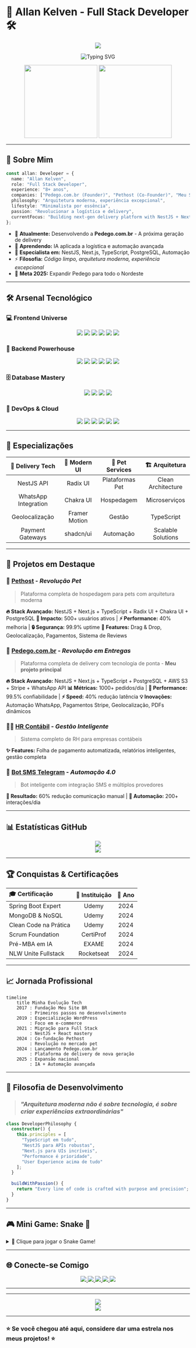 # 🚀 Allan Kelven - Full Stack Developer 🛠️

<div align="center">
  <img src="https://capsule-render.vercel.app/api?type=waving&color=0:000428,100:004e92&height=300&section=header&text=ALLAN%20KELVEN&fontColor=00e0ff&fontSize=50&animation=fadeIn&fontAlignY=35&desc=Full%20Stack%20Developer%20•%20AI%20Enthusiast%20•%20Tech%20Innovator&descAlignY=55&descSize=18" />
</div>

<div align="center">
  
  ![Typing SVG](https://readme-typing-svg.herokuapp.com/?color=00e0ff&size=35&center=true&vCenter=true&width=600&lines=Welcome+to+my+Digital+Universe!;8%2B+Years+Creating+Digital+Solutions;Full+Stack+Developer;Founder+of+Pethost+%26+Meu+Site+BR;Building+the+Future+with+Code!)
  
</div>

<div align="center">
  <img height="200em" src="https://github-readme-stats.vercel.app/api?username=allankdev&show_icons=true&theme=github_dark&hide_border=true&include_all_commits=true&count_private=true&title_color=00e0ff&icon_color=00e0ff&text_color=c3c3c3&bg_color=0d0d0d"/>
  <img height="200em" src="https://github-readme-stats.vercel.app/api/top-langs/?username=allankdev&layout=compact&langs_count=8&theme=github_dark&hide_border=true&title_color=00e0ff&text_color=c3c3c3&bg_color=0d0d0d"/>
</div>

---

## 🌟 Sobre Mim

```typescript
const allan: Developer = {
  name: "Allan Kelven",
  role: "Full Stack Developer",
  experience: "8+ anos",
  companies: ["Pedego.com.br (Founder)", "Pethost (Co-Founder)", "Meu Site BR (Founder)"],
  philosophy: "Arquitetura moderna, experiência excepcional",
  lifestyle: "Minimalista por essência",
  passion: "Revolucionar a logística e delivery",
  currentFocus: "Building next-gen delivery platform with NestJS + Next.js"
};
```

- 🔭 **Atualmente:** Desenvolvendo a **Pedego.com.br** - A próxima geração de delivery
- 🌱 **Aprendendo:** IA aplicada a logística e automação avançada  
- 💬 **Especialista em:** NestJS, Next.js, TypeScript, PostgreSQL, Automação
- ⚡ **Filosofia:** *Código limpo, arquitetura moderna, experiência excepcional*
- 🎯 **Meta 2025:** Expandir Pedego para todo o Nordeste

---

## 🛠️ Arsenal Tecnológico

### 💻 **Frontend Universe**
<div align="center">
  <img src="https://img.shields.io/badge/React-0d0d0d?style=for-the-badge&logo=react&logoColor=61dafb" />
  <img src="https://img.shields.io/badge/Next.js-0d0d0d?style=for-the-badge&logo=nextdotjs&logoColor=ffffff" />
  <img src="https://img.shields.io/badge/TypeScript-0d0d0d?style=for-the-badge&logo=typescript&logoColor=007acc" />
  <img src="https://img.shields.io/badge/JavaScript-0d0d0d?style=for-the-badge&logo=javascript&logoColor=00e0ff" />
  <img src="https://img.shields.io/badge/HTML5-0d0d0d?style=for-the-badge&logo=html5&logoColor=e34f26" />
  <img src="https://img.shields.io/badge/CSS3-0d0d0d?style=for-the-badge&logo=css3&logoColor=1572b6" />
</div>

### 🔧 **Backend Powerhouse**
<div align="center">
  <img src="https://img.shields.io/badge/NestJS-0d0d0d?style=for-the-badge&logo=nestjs&logoColor=e0234e" />
  <img src="https://img.shields.io/badge/Node.js-0d0d0d?style=for-the-badge&logo=node.js&logoColor=00ff00" />
  <img src="https://img.shields.io/badge/TypeScript-0d0d0d?style=for-the-badge&logo=typescript&logoColor=007acc" />
  <img src="https://img.shields.io/badge/Java-0d0d0d?style=for-the-badge&logo=java&logoColor=ed8b00" />
  <img src="https://img.shields.io/badge/Spring%20Boot-0d0d0d?style=for-the-badge&logo=spring-boot&logoColor=6db33f" />
  <img src="https://img.shields.io/badge/Python-0d0d0d?style=for-the-badge&logo=python&logoColor=ffdd54" />
</div>

### 🗄️ **Database Mastery**
<div align="center">
  <img src="https://img.shields.io/badge/PostgreSQL-0d0d0d?style=for-the-badge&logo=postgresql&logoColor=316192" />
  <img src="https://img.shields.io/badge/MongoDB-0d0d0d?style=for-the-badge&logo=mongodb&logoColor=4ea94b" />
  <img src="https://img.shields.io/badge/MySQL-0d0d0d?style=for-the-badge&logo=mysql&logoColor=00f" />
  <img src="https://img.shields.io/badge/Redis-0d0d0d?style=for-the-badge&logo=redis&logoColor=dc382d" />
</div>

### 🚀 **DevOps & Cloud**
<div align="center">
  <img src="https://img.shields.io/badge/AWS%20S3-0d0d0d?style=for-the-badge&logo=amazons3&logoColor=ff9900" />
  <img src="https://img.shields.io/badge/Docker-0d0d0d?style=for-the-badge&logo=docker&logoColor=2496ed" />
  <img src="https://img.shields.io/badge/Stripe-0d0d0d?style=for-the-badge&logo=stripe&logoColor=008cdd" />
  <img src="https://img.shields.io/badge/WhatsApp%20API-0d0d0d?style=for-the-badge&logo=whatsapp&logoColor=25d366" />
  <img src="https://img.shields.io/badge/Git-0d0d0d?style=for-the-badge&logo=git&logoColor=f05032" />
  <img src="https://img.shields.io/badge/Puppeteer-0d0d0d?style=for-the-badge&logo=puppeteer&logoColor=40b5a8" />
</div>

---

## 🎯 Especializações

<div align="center">

| 🚚 **Delivery Tech** | 🎨 **Modern UI** | 🐾 **Pet Services** | 🏗️ **Arquitetura** |
|:---:|:---:|:---:|:---:|
| NestJS API | Radix UI | Plataformas Pet | Clean Architecture |
| WhatsApp Integration | Chakra UI | Hospedagem | Microserviços |
| Geolocalização | Framer Motion | Gestão | TypeScript |
| Payment Gateways | shadcn/ui | Automação | Scalable Solutions |

</div>

---

## 🚀 Projetos em Destaque

### 🐾 **[Pethost](https://github.com/co-finampy/pethost-web.git)** - *Revolução Pet*
> Plataforma completa de hospedagem para pets com arquitetura moderna

**🔥 Stack Avançado:** NestJS + Next.js + TypeScript + Radix UI + Chakra UI + PostgreSQL
**🎯 Impacto:** 500+ usuários ativos | **⚡ Performance:** 40% melhoria | **🔒 Segurança:** 99.9% uptime
**💫 Features:** Drag & Drop, Geolocalização, Pagamentos, Sistema de Reviews

### 🚚 **[Pedego.com.br](https://pedego.com.br)** - *Revolução em Entregas*
> Plataforma completa de delivery com tecnologia de ponta - **Meu projeto principal**

**🔥 Stack Avançado:** NestJS + Next.js + TypeScript + PostgreSQL + AWS S3 + Stripe + WhatsApp API
**📊 Métricas:** 1000+ pedidos/dia | **🚀 Performance:** 99.5% confiabilidade | **⚡ Speed:** 40% redução latência
**💡 Inovações:** Automação WhatsApp, Pagamentos Stripe, Geolocalização, PDFs dinâmicos

### 👨‍💼 **[HR Contábil](https://github.com/allankdev/hr-contabil.git)** - *Gestão Inteligente*
> Sistema completo de RH para empresas contábeis

**✨ Features:** Folha de pagamento automatizada, relatórios inteligentes, gestão completa

### 🤖 **[Bot SMS Telegram](https://github.com/allankdev/botsms.git)** - *Automação 4.0*
> Bot inteligente com integração SMS e múltiplos provedores

**🎯 Resultado:** 60% redução comunicação manual | **🔄 Automação:** 200+ interações/dia

---

## 📊 Estatísticas GitHub

<div align="center">
  <img src="https://github-readme-activity-graph.vercel.app/graph?username=allankdev&bg_color=0d0d0d&color=c3c3c3&line=00e0ff&point=00ff00&hide_border=true" />
</div>

<div align="center">
  <img src="https://github-readme-streak-stats.herokuapp.com/?user=allankdev&theme=github-dark-blue&hide_border=true&stroke=00e0ff&background=0d0d0d&ring=00e0ff&fire=00e0ff&currStreakLabel=00e0ff" />
</div>

---

## 🏆 Conquistas & Certificações

<div align="center">

| 🎓 **Certificação** | 🏢 **Instituição** | 📅 **Ano** |
|:---|:---:|:---:|
| Spring Boot Expert | Udemy | 2024 |
| MongoDB & NoSQL | Udemy | 2024 |
| Clean Code na Prática | Udemy | 2024 |
| Scrum Foundation | CertiProf | 2024 |
| Pré-MBA em IA | EXAME | 2024 |
| NLW Unite Fullstack | Rocketseat | 2024 |

</div>

---

## 📈 Jornada Profissional

```mermaid
timeline
    title Minha Evolução Tech
    2017 : Fundação Meu Site BR
         : Primeiros passos no desenvolvimento
    2019 : Especialização WordPress
         : Foco em e-commerce
    2021 : Migração para Full Stack
         : NestJS + React mastery
    2024 : Co-fundação Pethost
         : Revolução no mercado pet
    2024 : Lançamento Pedego.com.br
         : Plataforma de delivery de nova geração
    2025 : Expansão nacional
         : IA + Automação avançada
```

---

## 💫 Filosofia de Desenvolvimento

> ### *"Arquitetura moderna não é sobre tecnologia, é sobre criar experiências extraordinárias"*

```typescript
class DeveloperPhilosophy {
  constructor() {
    this.principles = [
      "TypeScript em tudo",
      "NestJS para APIs robustas", 
      "Next.js para UIs incríveis",
      "Performance é prioridade",
      "User Experience acima de tudo"
    ];
  }
  
  buildWithPassion() {
    return "Every line of code is crafted with purpose and precision";
  }
}
```

---

## 🎮 Mini Game: Snake 🐍

<details>
<summary>🎯 Clique para jogar o Snake Game!</summary>

```html
<div align="center">
  <canvas id="gameCanvas" width="400" height="400" style="border: 2px solid #00e0ff; background: #0d0d0d;"></canvas>
  
  <script>
    const canvas = document.getElementById('gameCanvas');
    const ctx = canvas.getContext('2d');
    const box = 20;
    
    let snake = [{x: 9 * box, y: 9 * box}];
    let direction;
    let food = {
      x: Math.floor(Math.random() * 19 + 1) * box,
      y: Math.floor(Math.random() * 19 + 1) * box
    };
    let score = 0;
    
    document.addEventListener('keydown', setDirection);
    
    function setDirection(event) {
      if(event.keyCode == 37 && direction != 'RIGHT') direction = 'LEFT';
      if(event.keyCode == 38 && direction != 'DOWN') direction = 'UP';
      if(event.keyCode == 39 && direction != 'LEFT') direction = 'RIGHT';
      if(event.keyCode == 40 && direction != 'UP') direction = 'DOWN';
    }
    
    function draw() {
      ctx.fillStyle = '#0d0d0d';
      ctx.fillRect(0, 0, 400, 400);
      
      for(let i = 0; i < snake.length; i++) {
        ctx.fillStyle = (i == 0) ? '#00e0ff' : '#c3c3c3';
        ctx.fillRect(snake[i].x, snake[i].y, box, box);
        ctx.strokeStyle = '#000';
        ctx.strokeRect(snake[i].x, snake[i].y, box, box);
      }
      
      ctx.fillStyle = '#ff0000';
      ctx.fillRect(food.x, food.y, box, box);
      
      let snakeX = snake[0].x;
      let snakeY = snake[0].y;
      
      if(direction == 'LEFT') snakeX -= box;
      if(direction == 'UP') snakeY -= box;
      if(direction == 'RIGHT') snakeX += box;
      if(direction == 'DOWN') snakeY += box;
      
      if(snakeX == food.x && snakeY == food.y) {
        score++;
        food = {
          x: Math.floor(Math.random() * 19 + 1) * box,
          y: Math.floor(Math.random() * 19 + 1) * box
        };
      } else {
        snake.pop();
      }
      
      let newHead = {x: snakeX, y: snakeY};
      
      if(snakeX < 0 || snakeY < 0 || snakeX >= 400 || snakeY >= 400 || collision(newHead, snake)) {
        clearInterval(game);
        alert('Game Over! Score: ' + score);
      }
      
      snake.unshift(newHead);
      
      ctx.fillStyle = '#00e0ff';
      ctx.font = '20px Arial';
      ctx.fillText('Score: ' + score, 10, 30);
    }
    
    function collision(head, array) {
      for(let i = 0; i < array.length; i++) {
        if(head.x == array[i].x && head.y == array[i].y) {
          return true;
        }
      }
      return false;
    }
    
    let game = setInterval(draw, 100);
  </script>
</div>

**Como jogar:** Use as setas do teclado ⬅️➡️⬆️⬇️
```

</details>

---

## 🌐 Conecte-se Comigo

<div align="center">
  <a href="https://instagram.com/kelvenallan" target="_blank">
    <img src="https://img.shields.io/badge/-Instagram-0d0d0d?style=for-the-badge&logo=instagram&logoColor=00e0ff&style=flat-square" />
  </a>
  <a href="mailto:allankelven.ak@gmail.com">
    <img src="https://img.shields.io/badge/-Gmail-0d0d0d?style=for-the-badge&logo=gmail&logoColor=d32f2f&style=flat-square" />
  </a>
  <a href="https://www.linkedin.com/in/allankelven" target="_blank">
    <img src="https://img.shields.io/badge/-LinkedIn-0d0d0d?style=for-the-badge&logo=linkedin&logoColor=0e76a8&style=flat-square" />
  </a>
  <a href="https://discord.com/users/allankelven92" target="_blank">
    <img src="https://img.shields.io/badge/Discord-0d0d0d?style=for-the-badge&logo=discord&logoColor=7289da&style=flat-square" />
  </a>
  <a href="https://allan-kelven.vercel.app/" target="_blank">
    <img src="https://img.shields.io/badge/Portfolio-0d0d0d?style=for-the-badge&logo=vercel&logoColor=00e0ff&style=flat-square" />
  </a>
</div>

---

---

<div align="center">
  <img src="https://capsule-render.vercel.app/api?type=waving&color=0:000428,100:004e92&height=200&section=footer&text=Thanks%20for%20visiting!&fontColor=00e0ff&fontSize=30&animation=fadeIn" />
</div>

<div align="center">
  <img src="https://komarev.com/ghpvc/?username=allankdev&color=00e0ff&style=flat-square&label=Profile+Views" />
</div>

---

### ⭐ Se você chegou até aqui, considere dar uma estrela nos meus projetos! ⭐
